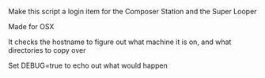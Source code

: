 

  Make this script a login item for the Composer Station and the Super Looper

  Made for OSX

  It checks the hostname to figure out what machine it is on, and what directories to copy over

  Set DEBUG=true to echo out what would happen
